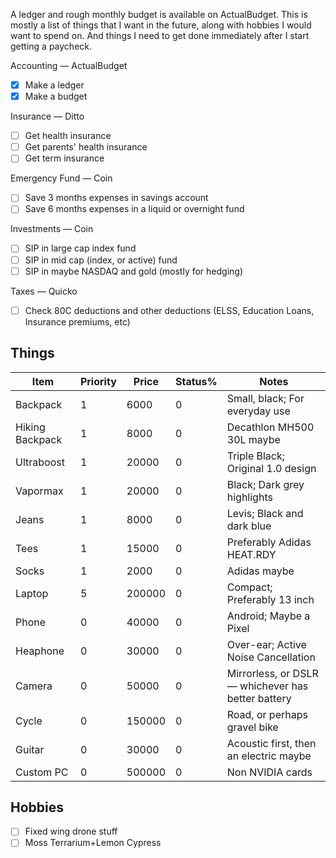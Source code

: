 A ledger and rough monthly budget is available on ActualBudget. This is mostly a list of things that I want in the future, along with hobbies I would want to spend on. And things I need to get done immediately after I start getting a paycheck.

Accounting — ActualBudget
- [x] Make a ledger
- [x] Make a budget

Insurance — Ditto
- [ ] Get health insurance
- [ ] Get parents' health insurance
- [ ] Get term insurance

Emergency Fund — Coin
- [ ] Save 3 months expenses in savings account
- [ ] Save 6 months expenses in a liquid or overnight fund

Investments — Coin
- [ ] SIP in large cap index fund
- [ ] SIP in mid cap (index, or active) fund
- [ ] SIP in maybe NASDAQ and gold (mostly for hedging)

Taxes — Quicko
- [ ] Check 80C deductions and other deductions (ELSS, Education Loans, Insurance premiums, etc)

## Things

| Item            | Priority | Price  | Status% | Notes                                              |
| --------------- | -------- | ------ | ------- | -------------------------------------------------- |
| Backpack        | 1        | 6000   | 0       | Small, black; For everyday use                     |
| Hiking Backpack | 1        | 8000   | 0       | Decathlon MH500 30L maybe                          |
| Ultraboost      | 1        | 20000  | 0       | Triple Black; Original 1.0 design                  |
| Vapormax        | 1        | 20000  | 0       | Black; Dark grey highlights                        |
| Jeans           | 1        | 8000   | 0       | Levis; Black and dark blue                         |
| Tees            | 1        | 15000  | 0       | Preferably Adidas HEAT.RDY                         |
| Socks           | 1        | 2000   | 0       | Adidas maybe                                       |
| Laptop          | 5        | 200000 | 0       | Compact; Preferably 13 inch                        |
| Phone           | 0        | 40000  | 0       | Android; Maybe a Pixel                             |
| Heaphone        | 0        | 30000  | 0       | Over-ear; Active Noise Cancellation                |
| Camera          | 0        | 50000  | 0       | Mirrorless, or DSLR — whichever has better battery |
| Cycle           | 0        | 150000 | 0       | Road, or perhaps gravel bike                       |
| Guitar          | 0        | 30000  | 0       | Acoustic first, then an electric maybe             |
| Custom PC       | 0        | 500000 | 0       | Non NVIDIA cards                                   |

## Hobbies

- [ ] Fixed wing drone stuff
- [ ] Moss Terrarium+Lemon Cypress